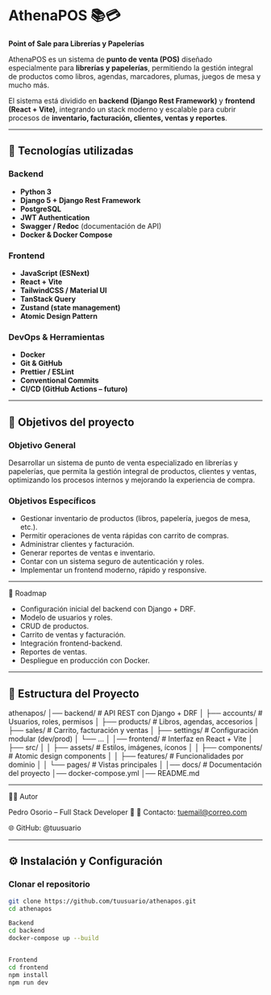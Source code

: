 # AthenaPOS 📚💳  
**Point of Sale para Librerías y Papelerías**  

AthenaPOS es un sistema de **punto de venta (POS)** diseñado especialmente para **librerías y papelerías**, permitiendo la gestión integral de productos como libros, agendas, marcadores, plumas, juegos de mesa y mucho más.  

El sistema está dividido en **backend (Django Rest Framework)** y **frontend (React + Vite)**, integrando un stack moderno y escalable para cubrir procesos de **inventario, facturación, clientes, ventas y reportes**.  

---

## 🚀 Tecnologías utilizadas  

### Backend
- **Python 3**
- **Django 5 + Django Rest Framework**
- **PostgreSQL**
- **JWT Authentication**
- **Swagger / Redoc** (documentación de API)
- **Docker & Docker Compose**

### Frontend
- **JavaScript (ESNext)**
- **React + Vite**
- **TailwindCSS / Material UI**
- **TanStack Query**
- **Zustand (state management)**
- **Atomic Design Pattern**

### DevOps & Herramientas
- **Docker**
- **Git & GitHub**
- **Prettier / ESLint**
- **Conventional Commits**
- **CI/CD (GitHub Actions – futuro)**

---

## 🎯 Objetivos del proyecto  

### Objetivo General
Desarrollar un sistema de punto de venta especializado en librerías y papelerías, que permita la gestión integral de productos, clientes y ventas, optimizando los procesos internos y mejorando la experiencia de compra.  

### Objetivos Específicos
- Gestionar inventario de productos (libros, papelería, juegos de mesa, etc.).  
- Permitir operaciones de venta rápidas con carrito de compras.  
- Administrar clientes y facturación.  
- Generar reportes de ventas e inventario.  
- Contar con un sistema seguro de autenticación y roles.  
- Implementar un frontend moderno, rápido y responsive.  

---

📌 Roadmap

 - Configuración inicial del backend con Django + DRF.
 - Modelo de usuarios y roles.
 - CRUD de productos.
 - Carrito de ventas y facturación.
 - Integración frontend-backend.
 - Reportes de ventas.
 - Despliegue en producción con Docker.

---

## 📂 Estructura del Proyecto


athenapos/
│── backend/ # API REST con Django + DRF
│ ├── accounts/ # Usuarios, roles, permisos
│ ├── products/ # Libros, agendas, accesorios
│ ├── sales/ # Carrito, facturación y ventas
│ ├── settings/ # Configuración modular (dev/prod)
│ └── ...
│
│── frontend/ # Interfaz en React + Vite
│ ├── src/
│ │ ├── assets/ # Estilos, imágenes, íconos
│ │ ├── components/ # Atomic design components
│ │ ├── features/ # Funcionalidades por dominio
│ │ └── pages/ # Vistas principales
│
│── docs/ # Documentación del proyecto
│── docker-compose.yml
│── README.md


---

🧑‍💻 Autor

Pedro Osorio – Full Stack Developer 🚀
📧 Contacto: tuemail@correo.com

🌐 GitHub: @tuusuario

---

## ⚙️ Instalación y Configuración  

### Clonar el repositorio
```bash
git clone https://github.com/tuusuario/athenapos.git
cd athenapos

Backend
cd backend
docker-compose up --build


Frontend
cd frontend
npm install
npm run dev
